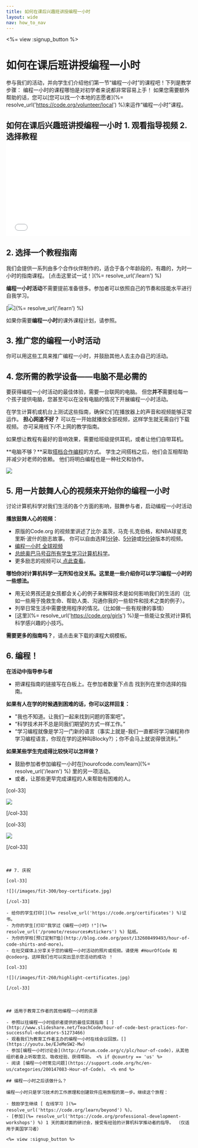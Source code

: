 ```yaml
---
title: 如何在课后兴趣班讲授编程一小时
layout: wide
nav: how_to_nav
---
```

<%= view :signup_button %>

# 如何在课后班讲授编程一小时

参与我们的活动，并向学生们介绍他们第一节“编程一小时”的课程吧！下列是教学步骤： 编程一小时的课程哪怕是对初学者来说都非常容易上手！ 如果您需要额外帮助的话，您可以[您可以找一个本地的志愿者](%= resolve_url('https://code.org/volunteer/local') %)来运作“编程一小时”课程。

## 如何在课后兴趣班讲授编程一小时 1. 观看指导视频 2. 选择教程 <iframe width="500" height="255" src="//www.youtube.com/embed/SrnvvWDm73k" frameborder="0" allowfullscreen mark="crwd-mark"></iframe> 

## 2. 选择一个教程指南

我们会提供一系列由多个合作伙伴制作的，适合于各个年龄段的，有趣的，为时一小时的指南课程。 [点击这里试一试！](%= resolve_url('/learn') %)

**编程一小时活动**不需要提前准备很多。参加者可以依照自己的节奏和技能水平进行自我学习。

[![](/images/fit-700/tutorials.png)](%= resolve_url('/learn') %)

如果你需要**编程一小时**的课外课程计划，请参照。</p> 

## 3. 推广您的编程一小时活动

你可以用这些工具</a>来推广编程一小时，并鼓励其他人去主办自己的活动。</p> 

## 4. 您所需的教学设备——电脑不是必需的

要获得编程一小时活动的最佳体验，需要一台联网的电脑。 但您**并不**需要给每一个孩子提供电脑，您甚至可以在没有电脑的情况下开展编程一小时活动。

在学生计算机或机台上测试这些指南，确保它们在播放器上的声音和视频能够正常运作。 **担心网速不好？** 可以在一开始就播放全部视频，这样学生就无需自行下载视频。 亦可采用线下/不上网的教学指南。

如果想让教程有最好的音响效果，需要给班级提供耳机，或者让他们自带耳机。

**电脑不够？**采取[搭档合作编程](https://www.youtube.com/watch?v=vgkahOzFH2Q)的方式。 学生之间搭档之后，他们会互相帮助并减少对老师的依赖。 他们将明白编程也是一种社交和协作。

<img src="/images/fit-350/group_ipad.jpg" />

## 5. 用一片鼓舞人心的视频来开始你的编程一小时

讨论计算机科学对我们生活的各个方面的影响，鼓舞参与者，启动编程一小时活动

**播放鼓舞人心的视频：**

- 原版的Code.org 的视频里讲述了比尔·盖茨，马克·扎克伯格，和NBA球星克里斯·波什的励志故事。 你可以自由选择[1分钟](https://www.youtube.com/watch?v=qYZF6oIZtfc)、[5分钟](https://www.youtube.com/watch?v=nKIu9yen5nc)或[9分钟](https://www.youtube.com/watch?v=dU1xS07N-FA)版本的视频。
- [编程一小时 全球视频 ](https://www.youtube.com/watch?v=KsOIlDT145A)
- [总统奥巴马号召所有学生学习计算机科学](https://www.youtube.com/watch?v=6XvmhE1J9PY)。
- 更多励志的视频可以[ 点此查看](https://www.youtube.com/playlist?list=PLzdnOPI1iJNfpD8i4Sx7U0y2MccnrNZuP)。

**哪怕你对计算机科学一无所知也没关系。这里是一些介绍你可以学习编程一小时的一些想法。**

- 用无论男孩还是女孩都会关心的例子来解释技术是如何影响我们的生活的（比如一些用于挽救生命、帮助人类、沟通你我的一些软件和技术之类的例子）。
- 列举日常生活中需要使用程序的情况。（比如做一些有规律的事情）
- [这里](%= resolve_url('https://code.org/girls') %)是一些能让女孩对计算机科学感兴趣的小技巧。

**需要更多的指南吗？**，请点击</a>来下载的课程大纲模板。</p> 

## 6. 编程！

**在活动中指导参与者**

- 把课程指南的链接写在白板上。在参加者数量下点击</a> 找到列在里你选择的指南。</li> </ul> 
    
    **如果有人在学的时候遇到困难的话，你可以这样回复：**
    
    - "我也不知道。让我们一起来找到问题的答案吧"。
    - “科学技术并不总是同我们期望的方式一样工作。”
    - “学习编程就像是学习一门新的语言（事实上就是-我们一直都将学习编程称作学习编程语言，你现在学的这种叫Blocky?）；你不会马上就说得很流利。”
    
    **如果某些学生完成得比较快可以怎样做？**
    
    - 鼓励参加者参加编程一小时在[hourofcode.com/learn](%= resolve_url('/learn') %) 里的另一项活动。
    - 或者，让那些更早完成课程的人来帮助有困难的人。
    
    [col-33]
    
    ![](/images/fit-250/highschoolgirls.jpeg)
    
    [/col-33]
    
    [col-33]
    
    ![](/images/fit-300/group_ar.jpg)
    
    [/col-33]

<p style="clear:both">&nbsp;</p>

    
    ## 7. 庆祝
    
    [col-33]
    
    ![](/images/fit-300/boy-certificate.jpg)
    
    [/col-33]
    
    - 给你的学生打印[](%= resolve_url('https://code.org/certificates') %)证书。
    - 为你的学生[打印"我学过《编程一小时》!"](%= resolve_url('/promote/resources#stickers') %) 贴纸。
    - 为你的学校[预订定制T恤](http://blog.code.org/post/132608499493/hour-of-code-shirts-and-more)。
    - 在社交媒体上分享关于您的编程一小时活动的照片或视频。请使用 #HourOfCode 和 @codeorg，这样我们也可以突出显示您活动的成功 ！
    
    [col-33]
    
    ![](/images/fit-260/highlight-certificates.jpg)
    
    [/col-33]

<p style="clear:both">&nbsp;</p>

    
    ## 适用于教育工作者的其他编程一小时的资源
    
    - 参照以往编程一小时组织者提供的最佳实践指南 [ ](http://www.slideshare.net/TeachCode/hour-of-code-best-practices-for-successful-educators-51273466) 
    - 观看我们为教育工作者主办的编程一小时在线会议回放。[](https://youtu.be/EJeMeSW2-Mw)
    - 参加[编程一小时讨论会](http://forum.code.org/c/plc/hour-of-code)，从其他组织者身上听取意见、吸收经验、获得帮助。 <% if @country == 'us' %>
    - 阅读 [编程一小时常见问题](https://support.code.org/hc/en-us/categories/200147083-Hour-of-Code)。 <% end %>
    
    ## 编程一小时之后该做什么？
    
    编程一小时只是学习技术的工作原理和创建软件应用旅程的第一步。继续这个旅程：
    
    - 鼓励学生继续 [ 在线学习 ](%= resolve_url('https://code.org/learn/beyond') %)。
    - [参加](%= resolve_url('https://code.org/professional-development-workshops') %) 1 天的面对面的研讨会，接受有经验的计算机科学推动者的指导。 （仅适用于美国学习者）
    
    <%= view :signup_button %>